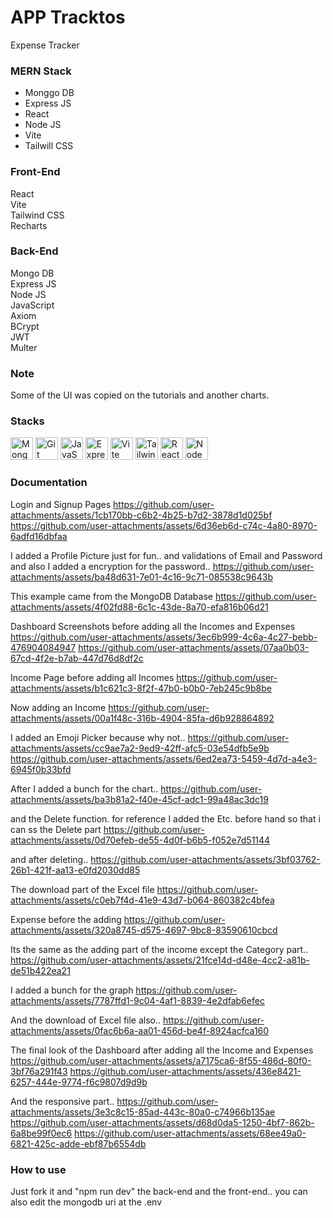 # APP Tracktos

Expense Tracker

### MERN Stack

- Monggo DB
- Express JS
- React
- Node JS
- Vite
- Tailwill CSS

### Front-End

React <br />
Vite <br />
Tailwind CSS <br />
Recharts <br />

### Back-End

Mongo DB <br />
Express JS <br />
Node JS <br />
JavaScript <br />
Axiom <br />
BCrypt <br />
JWT <br />
Multer <br />

### Note

Some of the UI was copied on the tutorials and another charts.

### Stacks

<p align="left">
  <a href="https://www.mongodb.com" target="_blank" rel="noreferrer"><img src="https://github.com/user-attachments/assets/9e101c68-20a8-4acc-bb14-6165ff631005" width="36" height="36" alt="MongoDB" /></a>
  <a href="https://git-scm.com/" target="_blank" rel="noreferrer"><img src="https://github.com/user-attachments/assets/630411d3-09c3-4273-ac41-a2eb1424dc9f" width="36" height="36" alt="Git" /></a>
  <a href="https://developer.mozilla.org/en-US/docs/Web/JavaScript" target="_blank" rel="noreferrer"><img src="https://github.com/user-attachments/assets/a0a808e5-b878-480f-8ff0-8ddb8714f398" width="36" height="36" alt="JavaScript" /></a>
  <a href="https://expressjs.com" target="_blank" rel="noreferrer"><img src="https://github.com/user-attachments/assets/ad882689-e89d-4f75-8e1c-31493dce18ff" width="36" height="36" alt="ExpressJS" /></a>
  <a href="https://vite.dev" target="_blank" rel="noreferrer"><img src="https://github.com/user-attachments/assets/668b9b7b-ece6-466e-bfcd-1567d4c73427" width="36" height="36" alt="Vite" /></a>
  <a href="https://v2.tailwindcss.com" target="_blank" rel="noreferrer"><img src="https://github.com/user-attachments/assets/eeac1828-c56b-48ad-8445-330e9eab5426" width="36" height="36" alt="TailwindCSS" /></a>
  <a href="https://react.dev" target="_blank" rel="noreferrer"><img src="https://github.com/user-attachments/assets/1da46036-25cd-418e-9960-ef57d297a966" width="36" height="36" alt="React" /></a>
  <a href="https://nodejs.org/en" target="_blank" rel="noreferrer"><img src="https://github.com/user-attachments/assets/219d4a01-35b0-4c10-b05d-f7c636838969" width="36" height="36" alt="NodeJS" /></a>
</p>

### Documentation

Login and Signup Pages
https://github.com/user-attachments/assets/1cb170bb-c6b2-4b25-b7d2-3878d1d025bf
https://github.com/user-attachments/assets/6d36eb6d-c74c-4a80-8970-6adfd16dbfaa

I added a Profile Picture just for fun.. and validations of Email and Password and also I added a encryption for the password..
https://github.com/user-attachments/assets/ba48d631-7e01-4c16-9c71-085538c9643b

This example came from the MongoDB Database
https://github.com/user-attachments/assets/4f02fd88-6c1c-43de-8a70-efa816b06d21

Dashboard Screenshots before adding all the Incomes and Expenses
https://github.com/user-attachments/assets/3ec6b999-4c6a-4c27-bebb-476904084947
https://github.com/user-attachments/assets/07aa0b03-67cd-4f2e-b7ab-447d76d8df2c

Income Page before adding all Incomes
https://github.com/user-attachments/assets/b1c621c3-8f2f-47b0-b0b0-7eb245c9b8be

Now adding an Income
https://github.com/user-attachments/assets/00a1f48c-316b-4904-85fa-d6b928864892

I added an Emoji Picker because why not..
https://github.com/user-attachments/assets/cc9ae7a2-9ed9-42ff-afc5-03e54dfb5e9b
https://github.com/user-attachments/assets/6ed2ea73-5459-4d7d-a4e3-6945f0b33bfd

After I added a bunch for the chart..
https://github.com/user-attachments/assets/ba3b81a2-f40e-45cf-adc1-99a48ac3dc19

and the Delete function. for reference I added the Etc. before hand so that i can ss the Delete part
https://github.com/user-attachments/assets/0d70efeb-de55-4d0f-b6b5-f052e7d51144

and after deleting..
https://github.com/user-attachments/assets/3bf03762-26b1-421f-aa13-e0fd2030dd85

The download part of the Excel file
https://github.com/user-attachments/assets/c0eb7f4d-41e9-43d7-b064-860382c4bfea

Expense before the adding
https://github.com/user-attachments/assets/320a8745-d575-4697-9bc8-83590610cbcd

Its the same as the adding part of the income except the Category part..
https://github.com/user-attachments/assets/21fce14d-d48e-4cc2-a81b-de51b422ea21

I added a bunch for the graph
https://github.com/user-attachments/assets/7787ffd1-9c04-4af1-8839-4e2dfab6efec

And the download of Excel file also..
https://github.com/user-attachments/assets/0fac6b6a-aa01-456d-be4f-8924acfca160

The final look of the Dashboard after adding all the Income and Expenses
https://github.com/user-attachments/assets/a7175ca6-8f55-486d-80f0-3bf76a291f43
https://github.com/user-attachments/assets/436e8421-6257-444e-9774-f6c9807d9d9b

And the responsive part..
https://github.com/user-attachments/assets/3e3c8c15-85ad-443c-80a0-c74966b135ae
https://github.com/user-attachments/assets/d68d0da5-1250-4bf7-862b-6a8be99f0ec6
https://github.com/user-attachments/assets/68ee49a0-6821-425c-adde-ebf87b6554db

### How to use

Just fork it and "npm run dev" the back-end and the front-end.. you can also edit the mongodb uri at the .env



















